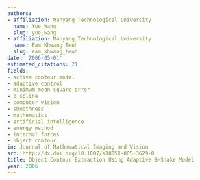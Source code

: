 ```yaml
---
authors:
- affiliation: Nanyang Technological University
  name: Yue Wang
  slug: yue_wang
- affiliation: Nanyang Technological University
  name: Eam Khwang Teoh
  slug: eam_khwang_teoh
date: '2006-05-01'
estimated_citations: 21
fields:
- active contour model
- adaptive control
- minimum mean square error
- b spline
- computer vision
- smoothness
- mathematics
- artificial intelligence
- energy method
- internal forces
- object contour
in: Journal of Mathematical Imaging and Vision
src: http://dx.doi.org/10.1007/s10851-005-3629-8
title: Object Contour Extraction Using Adaptive B-Snake Model
year: 2006
---
```

